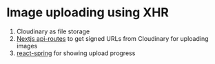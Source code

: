 # Image uploading using XHR

1. Cloudinary as file storage
2. [Nextjs api-routes]("https://nextjs.org/docs/api-routes/introduction) to get signed URLs from Cloudinary for uploading images
3. [react-spring]("https://react-spring.io/) for showing upload progress
